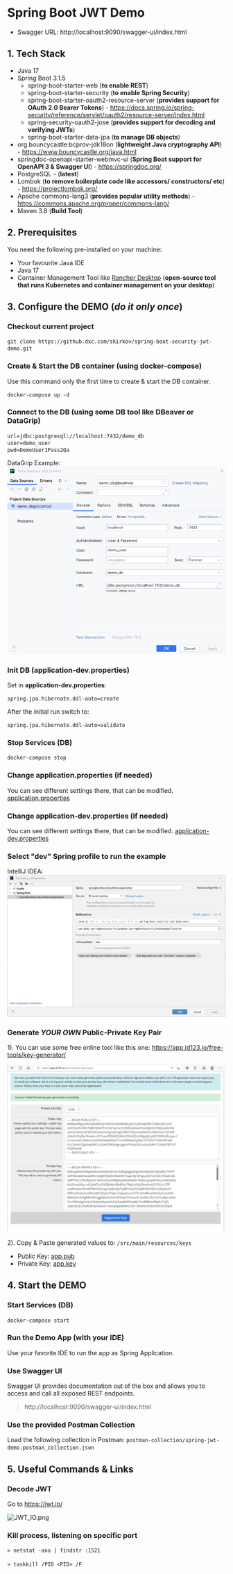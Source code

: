 # Spring Boot JWT Demo

- Swagger URL: http://localhost:9090/swagger-ui/index.html

## 1. Tech Stack

- Java 17
- Spring Boot 3.1.5
  - spring-boot-starter-web (**to enable REST**)
  - spring-boot-starter-security (**to enable Spring Security**)
  - spring-boot-starter-oauth2-resource-server (**provides support for OAuth 2.0 Bearer Tokens**) - https://docs.spring.io/spring-security/reference/servlet/oauth2/resource-server/index.html
  - spring-security-oauth2-jose (**provides support for decoding and verifying JWTs**)
  - spring-boot-starter-data-jpa (**to manage DB objects**)
- org.bouncycastle:bcprov-jdk18on (**lightweight Java cryptography API**) - https://www.bouncycastle.org/java.html
- springdoc-openapi-starter-webmvc-ui (**Spring Boot support for OpenAPI 3 & Swagger UI**) - https://springdoc.org/
- PostgreSQL - (**latest**)
- Lombok (**to remove boilerplate code like accessors/ constructors/ etc**) - https://projectlombok.org/
- Apache commons-lang3 (**provides popular utility methods**) - https://commons.apache.org/proper/commons-lang/
- Maven 3.8 (**Build Tool**)

## 2. Prerequisites
You need the following pre-installed on your machine:
- Your favourite Java IDE
- Java 17
- Container Management Tool like [Rancher Desktop](https://rancherdesktop.io/) (**open-source tool that runs Kubernetes and container management on your desktop**)

## 3. Configure the DEMO (*do it only once*)

### Checkout current project

``` 
git clone https://github.dxc.com/skirkov/spring-boot-security-jwt-demo.git
```

### Create & Start the DB container (using docker-compose)

Use this command only the first time to create & start the DB container.
``` 
docker-compose up -d 
```

### Connect to the DB (using some DB tool like DBeaver or DataGrip)

```properties
url=jdbc:postgresql://localhost:7432/demo_db
user=demo_user
pwd=DemoUser1Pass2Qa
```

DataGrip Example:
![DataGrip_Example.png](docs/DataGrip_Example.png)

### Init DB (application-dev.properties)

Set in **application-dev.properties**:
```
spring.jpa.hibernate.ddl-auto=create
```
After the initial run switch to:
```
spring.jpa.hibernate.ddl-auto=validate
```

### Stop Services (DB)
``` 
docker-compose stop
```

### Change application.properties (if needed)

You can see different settings there, that can be modified.
[application.properties](src%2Fmain%2Fresources%2Fapplication.properties)

### Change application-dev.properties (if needed)

You can see different settings there, that can be modified.
[application-dev.properties](src%2Fmain%2Fresources%2Fapplication-dev.properties)

### Select "dev" Spring profile to run the example

IntelliJ IDEA:
![IntelliJ_IDEA_Profile_Selection.png](docs/IntelliJ_IDEA_Profile_Selection.png)

### Generate *YOUR OWN* Public-Private Key Pair

1). You can use some free online tool like this one:
https://app.id123.io/free-tools/key-generator/

![Key_Gen.png](docs/Key_Gen.png)

2). Copy & Paste generated values to: ```/src/main/resources/keys```

- Public Key: [app.pub](src%2Fmain%2Fresources%2Fkeys%2Fapp.pub)
- Private Key: [app.key](src%2Fmain%2Fresources%2Fkeys%2Fapp.key)

## 4. Start the DEMO

### Start Services (DB)
``` 
docker-compose start
```
### Run the Demo App (with your IDE)
Use your favorite IDE to run the app as Spring Application.

### Use Swagger UI
Swagger UI provides documentation out of the box and allows you to access and call all exposed REST endpoints.
> http://localhost:9090/swagger-ui/index.html

### Use the provided Postman Collection
Load the following collection in Postman:
```postman-collection/spring-jwt-demo.postman_collection.json```

## 5. Useful Commands & Links

### Decode JWT

Go to https://jwt.io/

![JWT_IO.png](docs/JWT_IO.png)

### Kill process, listening on specific port

```
> netstat -ano | findstr :1521

> taskkill /PID <PID> /F
```
